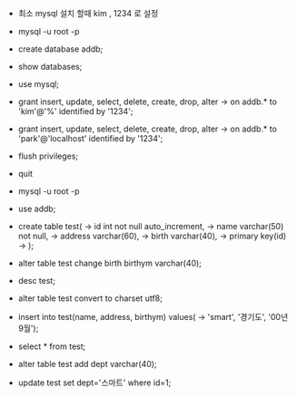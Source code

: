 - 최소 mysql 설치 할때 kim , 1234 로 설정
- mysql -u root -p
- create database addb;
- show databases;
- use mysql;
- grant insert, update, select, delete, create, drop, alter
    -> on addb.* to 'kim'@'%' identified by '1234';

- grant insert, update, select, delete, create, drop, alter
    -> on addb.* to 'park'@'localhost' identified by '1234';

- flush privileges;
- quit

- mysql -u root -p
- use addb;
- create table test(
    -> id int not null auto_increment,
    -> name varchar(50) not null,
    -> address varchar(60),
    -> birth varchar(40),
    -> primary key(id)
    -> );
- alter table test change birth birthym varchar(40);
- desc test;
- alter table test convert to charset utf8;
- insert into test(name, address, birthym) values(
    -> 'smart', '경기도', '00년9월');
- select * from test;
- alter table test add dept varchar(40);
- update test set dept='스마트' where id=1;
